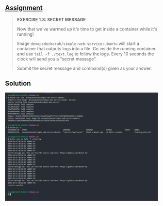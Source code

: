 ## [Assignment](https://devopswithdocker.com/part-1/section-2#exercise-13)

> **EXERCISE 1.3: SECRET MESSAGE**
> 
> Now that we've warmed up it's time to get inside a container while it's running!
> 
> Image `devopsdockeruh/simple-web-service:ubuntu` will start a container that outputs logs into a file. Go inside the running container and use `tail -f ./text.log` to follow the logs. Every 10 seconds the clock will send you a "secret message".
> 
> Submit the secret message and command(s) given as your answer.

## Solution

![Solution to Exercise 1.3](https://raw.githubusercontent.com/VikSil/DevOps_with_Docker/refs/heads/trunk/Part1/Exercise_1.3/Exercise_1.3.png)